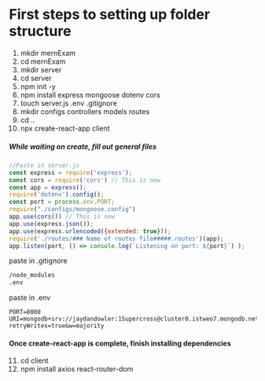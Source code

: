 # First steps to setting up folder structure
1. mkdir mernExam
2. cd mernExam
3. mkdir server
4. cd server
5. npm init -y
6. npm install express mongoose dotenv cors
7. touch server.js .env .gitignore
8. mkdir configs controllers models routes
9. cd ..
10. npx create-react-app client

##### While waiting on create, fill out general files
```javascript
//Paste in server.js
const express = require('express');
const cors = require('cors') // This is new
const app = express();
require('dotenv').config();
const port = process.env.PORT;
require("./configs/mongoose.config")
app.use(cors()) // This is new
app.use(express.json());
app.use(express.urlencoded({extended: true}));
require('./routes/### Name of routes file#####.routes')(app);
app.listen(port, () => console.log(`Listening on port: ${port}`) );
```
paste in .gitignore
```txt
/node_modules
.env
```
paste in .env
```
PORT=8000
URI=mongodb+srv://jaydandowler:1Supercross@cluster0.istweo7.mongodb.net/?retryWrites=true&w=majority
```
#### Once create-react-app is complete, finish installing dependencies
11. cd client
12. npm install axios react-router-dom